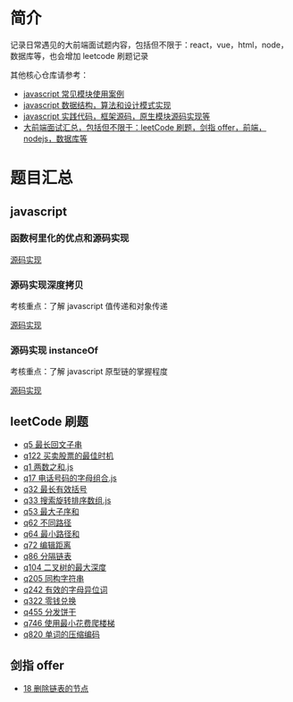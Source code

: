 # 简介

记录日常遇见的大前端面试题内容，包括但不限于：react，vue，html，node，数据库等，也会增加 leetcode 刷题记录

其他核心仓库请参考：

* [javascript 常见模块使用案例](https://github.com/ddzyan/node-module-example)
* [javascript 数据结构，算法和设计模式实现](https://github.com/ddzyan/algorithmAndDataStructure)
* [javascript 实践代码，框架源码，原生模块源码实现等](https://github.com/ddzyan/node-project)
* [大前端面试汇总，包括但不限于：leetCode 刷题，剑指 offer，前端，nodejs，数据库等](https://github.com/ddzyan/node-project)

# 题目汇总

## javascript

### 函数柯里化的优点和源码实现

[源码实现](./代码面试/函数柯里化.js)

### 源码实现深度拷贝

考核重点：了解 javascript 值传递和对象传递

[源码实现](./代码面试/深度拷贝.js)

### 源码实现 instanceOf

考核重点：了解 javascript 原型链的掌握程度

[源码实现](./代码面试/instanceof.js)

## leetCode 刷题

* [q5 最长回文子串](./leetCode/q5最长回文子串)
* [q122 买卖股票的最佳时机](./leetCode/q122买卖股票的最佳时机)
* [q1 两数之和.js](./leetCode/q1两数之和.js)
* [q17 电话号码的字母组合.js](./leetCode/q17电话号码的字母组合.js)
* [q32 最长有效括号](./leetCode/q32最长有效括号)
* [q33 搜索旋转排序数组.js](./leetCode/q33搜索旋转排序数组.js)
* [q53 最大子序和](./leetCode/q53最大子序和)
* [q62 不同路径](./leetCode/q62不同路径)
* [q64 最小路径和](./leetCode/q64最小路径和)
* [q72 编辑距离](./leetCode/q72编辑距离)
* [q86 分隔链表](./leetCode/q86分隔链表)
* [q104 二叉树的最大深度](./leetCode/q104二叉树的最大深度)
* [q205 同构字符串](./leetCode/q205同构字符串)
* [q242 有效的字母异位词](./leetCode/q242有效的字母异位词)
* [q322 零钱兑换](./leetCode/q322零钱兑换)
* [q455 分发饼干](./leetCode/q455分发饼干)
* [q746 使用最小花费爬楼梯](./leetCode/q746使用最小花费爬楼梯)
* [q820 单词的压缩编码](./leetCode/q820单词的压缩编码)

## 剑指 offer

* [18 删除链表的节点](./leetCode/18删除链表的节点)
